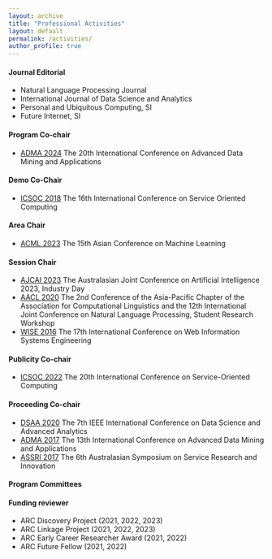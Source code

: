 ```yaml
---
layout: archive
title: "Professional Activities"
layout: default
permalink: /activities/
author_profile: true
---
```


#### Journal Editorial 
 - Natural Language Processing Journal
 - International Journal of Data Science and Analytics
 - Personal and Ubiquitous Computing, SI
 - Future Internet, SI
 
#### Program Co-chair
 - [ADMA 2024](https://adma2024.github.io/) The 20th International Conference on Advanced Data Mining and Applications
 
#### Demo Co-Chair 
- [ICSOC 2018](https://icsoc2018.servtech.info/) The 16th International Conference on Service Oriented Computing
 
#### Area Chair
- [ACML 2023](https://www.acml-conf.org/2023/index.html) The 15th Asian Conference on Machine Learning

#### Session Chair
 - [AJCAI 2023](https://ajcai2023.org/) The Australasian Joint Conference on Artificial Intelligence 2023, Industry Day
 - [AACL 2020](https://aaclweb.org/) The 2nd Conference of the Asia-Pacific Chapter of the Association for Computational Linguistics and the 12th International Joint Conference on Natural Language Processing, Student Research Workshop
 - [WISE 2016](http://www.wise-conferences.org/2016/) The 17th International Conference on Web Information Systems Engineering

#### Publicity Co-chair
 - [ICSOC 2022](https://icsoc2022.spilab.es/) The 20th International Conference on Service-Oriented Computing
 
#### Proceeding Co-chair 
 - [DSAA 2020](http://dsaa2020.dsaa.co/) The 7th IEEE International Conference on Data Science and Advanced Analytics
 - [ADMA 2017](http://www.adma2017.net/) The 13th International Conference on Advanced Data Mining and Applications
 - [ASSRI 2017]( http://www.servicesciencesociety.org.au/executive/assri-2017/) The 6th Australasian Symposium on Service Research and Innovation


#### Program Committees	



#### Funding reviewer
 - ARC Discovery Project (2021, 2022, 2023)
 - ARC Linkage Project (2021, 2022, 2023)
 - ARC Early Career Researcher Award (2021, 2022)
 - ARC Future Fellow (2021, 2022)
